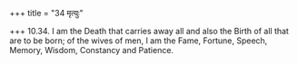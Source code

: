 +++
title = "34 मृत्युः"

+++
10.34. I am the Death that carries away all and also the Birth of all
that are to be born; of the wives of men, I am the Fame, Fortune,
Speech, Memory, Wisdom, Constancy and Patience.
